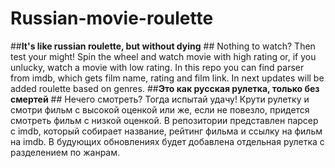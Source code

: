 # **Russian-movie-roulette** #
##**It's like russian roulette, but without dying** ##
Nothing to watch? Then test your might! Spin the wheel and watch movie with high rating or, if you unlucky, watch a movie with low rating.
In this repo you can find parser from imdb, which gets film name, rating and film link.
In next updates will be added roulette based on genres.
##**Это как русская рулетка, только без смертей** ##
Нечего смотреть? Тогда испытай удачу! Крути рулетку и смотри фильм с высокой оценкой или же, если не повезло, придется смотреть фильм с низкой оценкой.
В репозитории представлен парсер с imdb, который собирает название, рейтинг фильма и ссылку на фильм на imdb.
В будующих обновлениях будет добавлена отдельная рулетка с разделением по жанрам.
